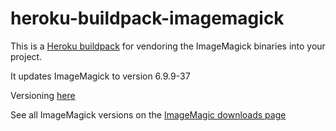 heroku-buildpack-imagemagick
=================================

This is a [Heroku buildpack](http://devcenter.heroku.com/articles/buildpacks) for vendoring the ImageMagick binaries into your project.

It updates ImageMagick to version 6.9.9-37

Versioning [here](https://github.com/the-hustle/heroku-buildpack-imagemagick/blob/master/bin/compile#L15)

See all ImageMagick versions on the [ImageMagic downloads page](http://www.imagemagick.org/download/releases/)
